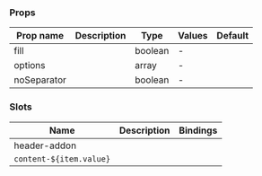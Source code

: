 ### Props

| Prop name   | Description | Type    | Values | Default |
| ----------- | ----------- | ------- | ------ | ------- |
| fill        |             | boolean | -      |         |
| options     |             | array   | -      |         |
| noSeparator |             | boolean | -      |         |

### Slots

| Name                    | Description | Bindings |
| ----------------------- | ----------- | -------- |
| header-addon            |             |          |
| `content-${item.value}` |             |          |
